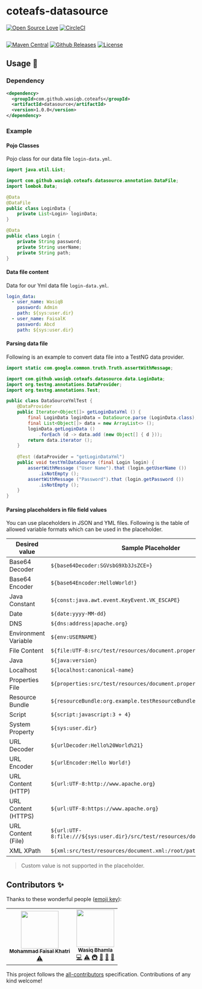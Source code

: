 # coteafs-datasource

[![Open Source Love](https://badges.frapsoft.com/os/v1/open-source.svg?v=103)][home]
[![CircleCI](https://circleci.com/gh/WasiqB/coteafs-datasource.svg?style=svg)][circleci]

<!-- ALL-CONTRIBUTORS-BADGE:START - Do not remove or modify this section -->
<a aria-label="All Contributors" href="#contributors-"><img alt="" src="https://img.shields.io/badge/all_contributors-2-17BB8A.svg?style=for-the-badge&labelColor=000000"></a>
<!-- ALL-CONTRIBUTORS-BADGE:END -->

[![Maven Central](https://img.shields.io/maven-central/v/com.github.wasiqb.coteafs/datasource.svg?style=for-the-badge)][maven]
[![Github Releases](https://img.shields.io/github/downloads/WasiqB/coteafs-datasource/total-green.svg?style=for-the-badge)][release]
[![License](https://img.shields.io/badge/License-Apache%202.0-blue.svg?style=for-the-badge)][license]

## Usage :running:

### Dependency

```xml
<dependency>
  <groupId>com.github.wasiqb.coteafs</groupId>
  <artifactId>datasource</artifactId>
  <version>1.0.0</version>
</dependency>
```

### Example

#### Pojo Classes

Pojo class for our data file `login-data.yml`.

```java
import java.util.List;

import com.github.wasiqb.coteafs.datasource.annotation.DataFile;
import lombok.Data;

@Data
@DataFile
public class LoginData {
    private List<Login> loginData;
}

@Data
public class Login {
    private String password;
    private String userName;
    private String path;
}
```

#### Data file content

Data for our Yml data file `login-data.yml`.

```yml
login_data:
  - user_name: WasiqB
    password: Admin
    path: ${sys:user.dir}
  - user_name: FaisalK
    password: Abcd
    path: ${sys:user.dir}
```

#### Parsing data file

Following is an example to convert data file into a TestNG data provider.

```java
import static com.google.common.truth.Truth.assertWithMessage;

import com.github.wasiqb.coteafs.datasource.data.LoginData;
import org.testng.annotations.DataProvider;
import org.testng.annotations.Test;

public class DataSourceYmlTest {
    @DataProvider
    public Iterator<Object[]> getLoginDataYml () {
        final LoginData loginData = DataSource.parse (LoginData.class);
        final List<Object[]> data = new ArrayList<> ();
        loginData.getLoginData ()
            .forEach (d -> data.add (new Object[] { d }));
        return data.iterator ();
    }
    
    @Test (dataProvider = "getLoginDataYml")
    public void testYmlDataSource (final Login login) {
        assertWithMessage ("User Name").that (login.getUserName ())
            .isNotEmpty ();
        assertWithMessage ("Password").that (login.getPassword ())
            .isNotEmpty ();
    }
}
```

#### Parsing placeholders in file field values

You can use placeholders in JSON and YML files. Following is the table of allowed variable formats which can be used
 in the placeholder.

Desired value | Sample Placeholder
------------|------------
Base64 Decoder | `${base64Decoder:SGVsbG9Xb3JsZCE=}`
Base64 Encoder | `${base64Encoder:HelloWorld!}`
Java Constant | `${const:java.awt.event.KeyEvent.VK_ESCAPE}`
Date | `${date:yyyy-MM-dd}`
DNS | <code>${dns:address&#124;apache.org}</code>
Environment Variable | `${env:USERNAME}`
File Content | `${file:UTF-8:src/test/resources/document.properties}`
Java | `${java:version}`
Localhost | `${localhost:canonical-name}`
Properties File | `${properties:src/test/resources/document.properties::mykey}`
Resource Bundle | `${resourceBundle:org.example.testResourceBundleLookup:mykey}`
Script | `${script:javascript:3 + 4}`
System Property | `${sys:user.dir}`
URL Decoder | `${urlDecoder:Hello%20World%21}`
URL Encoder | `${urlEncoder:Hello World!}`
URL Content (HTTP) | `${url:UTF-8:http://www.apache.org}`
URL Content (HTTPS) | `${url:UTF-8:https://www.apache.org}`
URL Content (File) | `${url:UTF-8:file:///${sys:user.dir}/src/test/resources/document.properties}`
XML XPath | `${xml:src/test/resources/document.xml:/root/path/to/node}`

> Custom value is not supported in the placeholder.

## Contributors ✨

Thanks to these wonderful people ([emoji key][emojis]):

<!-- ALL-CONTRIBUTORS-LIST:START - Do not remove or modify this section -->
<!-- prettier-ignore-start -->
<!-- markdownlint-disable -->
<table>
  <tr>
    <td align="center"><a href="https://mfaisalkhatri.github.io"><img src="https://avatars3.githubusercontent.com/u/18361917?v=4" width="100px;" alt=""/><br /><sub><b>Mohammad Faisal Khatri</b></sub></a><br /><a href="https://github.com/WasiqB/coteafs-datasource/commits?author=mfaisalkhatri" title="Tests">⚠️</a></td>
    <td align="center"><a href="https://wasiqb.github.io"><img src="https://avatars3.githubusercontent.com/u/9130909?v=4" width="100px;" alt=""/><br /><sub><b>Wasiq Bhamla</b></sub></a><br /><a href="https://github.com/WasiqB/coteafs-datasource/commits?author=WasiqB" title="Code">💻</a> <a href="https://github.com/WasiqB/coteafs-datasource/commits?author=WasiqB" title="Tests">⚠️</a> <a href="#infra-WasiqB" title="Infrastructure (Hosting, Build-Tools, etc)">🚇</a> <a href="https://github.com/WasiqB/coteafs-datasource/commits?author=WasiqB" title="Documentation">📖</a> <a href="#ideas-WasiqB" title="Ideas, Planning, & Feedback">🤔</a> <a href="#maintenance-WasiqB" title="Maintenance">🚧</a></td>
  </tr>
</table>

<!-- markdownlint-enable -->
<!-- prettier-ignore-end -->
<!-- ALL-CONTRIBUTORS-LIST:END -->

This project follows the [all-contributors][contributors] specification. Contributions of any kind welcome!

[emojis]: https://allcontributors.org/docs/en/emoji-key
[contributors]: https://github.com/all-contributors/all-contributors
[home]: https://github.com/wasiqb/coteafs-config
[circleci]: https://circleci.com/gh/WasiqB/coteafs-datasource
[coverage]: https://sonarcloud.io/component_measures?id=com.github.wasiqb.coteafs%3Adatasource&metric=Coverage
[maven]: https://maven-badges.herokuapp.com/maven-central/com.github.wasiqb.coteafs/datasource
[release]: https://github.com/WasiqB/coteafs-datasource/releases
[license]: https://opensource.org/licenses/Apache-2.0